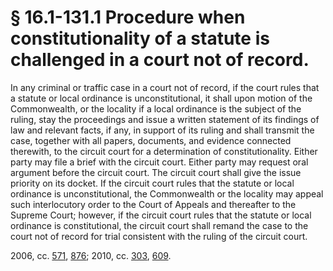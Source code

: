 # § 16.1-131.1 Procedure when constitutionality of a statute is challenged in a court not of record.

<p>In any criminal or traffic case in a court not of record, if the court rules that a statute or local ordinance is unconstitutional, it shall upon motion of the Commonwealth, or the locality if a local ordinance is the subject of the ruling, stay the proceedings and issue a written statement of its findings of law and relevant facts, if any, in support of its ruling and shall transmit the case, together with all papers, documents, and evidence connected therewith, to the circuit court for a determination of constitutionality. Either party may file a brief with the circuit court. Either party may request oral argument before the circuit court. The circuit court shall give the issue priority on its docket. If the circuit court rules that the statute or local ordinance is unconstitutional, the Commonwealth or the locality may appeal such interlocutory order to the Court of Appeals and thereafter to the Supreme Court; however, if the circuit court rules that the statute or local ordinance is constitutional, the circuit court shall remand the case to the court not of record for trial consistent with the ruling of the circuit court.</p><p>2006, cc. <a href='http://lis.virginia.gov/cgi-bin/legp604.exe?061+ful+CHAP0571'>571</a>, <a href='http://lis.virginia.gov/cgi-bin/legp604.exe?061+ful+CHAP0876'>876</a>; 2010, cc. <a href='http://lis.virginia.gov/cgi-bin/legp604.exe?101+ful+CHAP0303'>303</a>, <a href='http://lis.virginia.gov/cgi-bin/legp604.exe?101+ful+CHAP0609'>609</a>.</p>